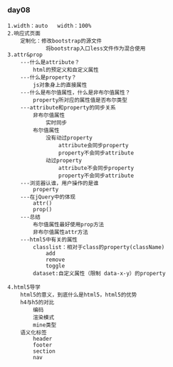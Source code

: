 ###  day08
	1.width：auto   width：100%
	2.响应式页面
		定制化：修改bootstrap的源文件
				将bootstrap入口less文件作为混合使用
	3.attr&prop
		---什么是attribute？
			html的预定义和自定义属性
		---什么是property？
			js对象身上的直接属性
		---什么是布尔值属性，什么是非布尔值属性？
			property所对应的属性值是否布尔类型
		---attribute和property的同步关系
			非布尔值属性
				实时同步
			布尔值属性
				没有动过property
					attribute会同步property
					property不会同步attribute
				动过property
					attribute不会同步property
					property不会同步attribute
		---浏览器认谁，用户操作的是谁
			property
		---在jQuery中的体现
			attr()
			prop()
		---总结
			布尔值属性最好使用prop方法
			非布尔值属性attr方法
		---html5中有关的属性
			classlist：相对于class的property(className)
				add
				remove
				toggle
			dataset:自定义属性（限制 data-x-y）的property
				
	4.html5导学
		html5的意义，到底什么是html5，html5的优势
		h4与h5的对比
			编码
			渲染模式
			mine类型
		语义化标签
			header
			footer
			section
			nav
			
		












